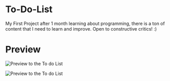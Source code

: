 # To-Do-List
My First Project after 1 month learning about programming, there is a ton of content that I need to learn and improve.
Open to constructive critics! :)

# Preview

![Preview to the To do List](https://i.imgur.com/4uL6h5n.png)

![Preview to the To do List](https://i.imgur.com/42lDI7K.png)
